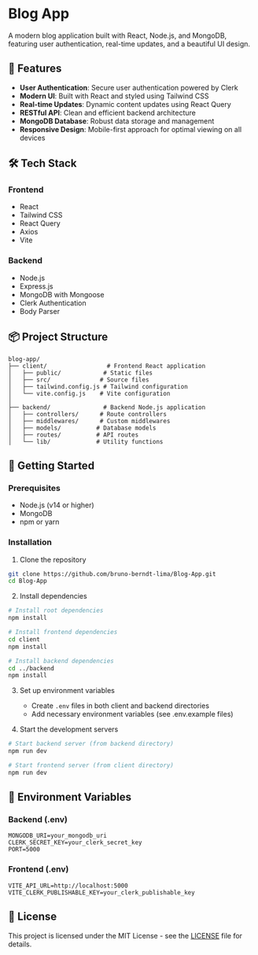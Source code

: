 # Blog App

A modern blog application built with React, Node.js, and MongoDB, featuring user authentication, real-time updates, and a beautiful UI design.

## 🚀 Features

- **User Authentication**: Secure user authentication powered by Clerk
- **Modern UI**: Built with React and styled using Tailwind CSS
- **Real-time Updates**: Dynamic content updates using React Query
- **RESTful API**: Clean and efficient backend architecture
- **MongoDB Database**: Robust data storage and management
- **Responsive Design**: Mobile-first approach for optimal viewing on all devices

## 🛠️ Tech Stack

### Frontend
- React
- Tailwind CSS
- React Query
- Axios
- Vite

### Backend
- Node.js
- Express.js
- MongoDB with Mongoose
- Clerk Authentication
- Body Parser

## 📦 Project Structure

```
blog-app/
├── client/                 # Frontend React application
│   ├── public/            # Static files
│   ├── src/              # Source files
│   ├── tailwind.config.js # Tailwind configuration
│   └── vite.config.js    # Vite configuration
│
├── backend/               # Backend Node.js application
│   ├── controllers/      # Route controllers
│   ├── middlewares/      # Custom middlewares
│   ├── models/          # Database models
│   ├── routes/          # API routes
│   └── lib/             # Utility functions
```

## 🚀 Getting Started

### Prerequisites

- Node.js (v14 or higher)
- MongoDB
- npm or yarn

### Installation

1. Clone the repository
```bash
git clone https://github.com/bruno-berndt-lima/Blog-App.git
cd Blog-App
```

2. Install dependencies
```bash
# Install root dependencies
npm install

# Install frontend dependencies
cd client
npm install

# Install backend dependencies
cd ../backend
npm install
```

3. Set up environment variables
   - Create `.env` files in both client and backend directories
   - Add necessary environment variables (see .env.example files)

4. Start the development servers
```bash
# Start backend server (from backend directory)
npm run dev

# Start frontend server (from client directory)
npm run dev
```

## 🔧 Environment Variables

### Backend (.env)
```
MONGODB_URI=your_mongodb_uri
CLERK_SECRET_KEY=your_clerk_secret_key
PORT=5000
```

### Frontend (.env)
```
VITE_API_URL=http://localhost:5000
VITE_CLERK_PUBLISHABLE_KEY=your_clerk_publishable_key
```

## 📄 License

This project is licensed under the MIT License - see the [LICENSE](LICENSE) file for details.
